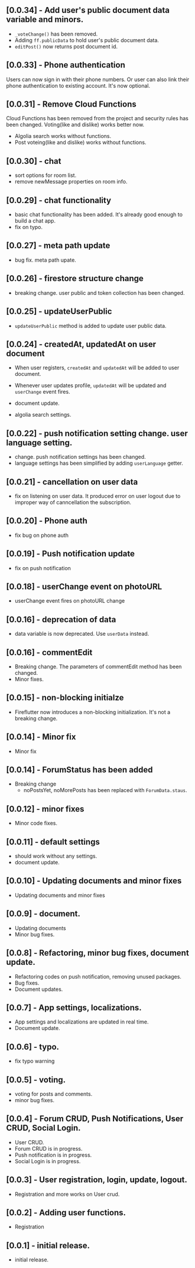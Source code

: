 ## [0.0.34] - Add user's public document data variable and minors.

- `_voteChange()` has been removed.
- Adding `ff.publicData` to hold user's public document data.
- `editPost()` now returns post document id.

## [0.0.33] - Phone authentication

Users can now sign in with their phone numbers. Or user can also link their phone authentication to existing account. It's now optional.

## [0.0.31] - Remove Cloud Functions

Cloud Functions has been removed from the project and security rules has been changed. Voting(like and dislike) works better now.

- Algolia search works without functions.
- Post voteing(like and dislike) works without functions.

## [0.0.30] - chat

- sort options for room list.
- remove newMessage properties on room info.

## [0.0.29] - chat functionality

- basic chat functionality has been added. It's already good enough to build a chat app.
- fix on typo.

## [0.0.27] - meta path update

- bug fix. meta path upate.

## [0.0.26] - firestore structure change

- breaking change. user public and token collection has been changed.

## [0.0.25] - updateUserPublic

- `updateUserPublic` method is added to update user public data.

## [0.0.24] - createdAt, updatedAt on user document

- When user registers, `createdAt` and `updatedAt` will be added to user document.
- Whenever user updates profile, `updatedAt` will be updated and `userChange` event fires.

- document update.
- algolia search settings.

## [0.0.22] - push notification setting change. user language setting.

- change. push notification settings has been changed.
- language settings has been simplified by adding `userLanguage` getter.

## [0.0.21] - cancellation on user data

- fix on listening on user data. It produced error on user logout due to improper way of canncellation the subscription.

## [0.0.20] - Phone auth

- fix bug on phone auth

## [0.0.19] - Push notification update

- fix on push notification

## [0.0.18] - userChange event on photoURL

- userChange event fires on photoURL change

## [0.0.16] - deprecation of data

- data variable is now deprecated. Use `userData` instead.

## [0.0.16] - commentEdit

- Breaking change. The parameters of commentEdit method has been changed.
- Minor fixes.

## [0.0.15] - non-blocking initialze

- Fireflutter now introduces a non-blocking initialization. It's not a breaking change.

## [0.0.14] - Minor fix

- Minor fix

## [0.0.14] - ForumStatus has been added

- Breaking change
  - noPostsYet, noMorePosts has been replaced with `ForumData.staus`.

## [0.0.12] - minor fixes

- Minor code fixes.

## [0.0.11] - default settings

- should work without any settings.
- document update.

## [0.0.10] - Updating documents and minor fixes

- Updating documents and minor fixes

## [0.0.9] - document.

- Updating documents
- Minor bug fixes.

## [0.0.8] - Refactoring, minor bug fixes, document update.

- Refactoring codes on push notification, removing unused packages.
- Bug fixes.
- Document updates.

## [0.0.7] - App settings, localizations.

- App settings and localizations are updated in real time.
- Document update.

## [0.0.6] - typo.

- fix typo warning

## [0.0.5] - voting.

- voting for posts and comments.
- minor bug fixes.

## [0.0.4] - Forum CRUD, Push Notifications, User CRUD, Social Login.

- User CRUD.
- Forum CRUD is in progress.
- Push notification is in progress.
- Social Login is in progress.

## [0.0.3] - User registration, login, update, logout.

- Registration and more works on User crud.

## [0.0.2] - Adding user functions.

- Registration

## [0.0.1] - initial release.

- initial release.
